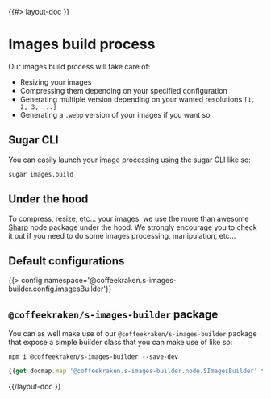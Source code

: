 <!--
/**
 * @name            Build
 * @namespace       doc.images
 * @type            Markdown
 * @platform        md
 * @status          stable
 * @menu            Documentation / Images           /doc/images/build
 *
 * @since           2.0.0
 * @author    Olivier Bossel <olivier.bossel@gmail.com> (https://coffeekraken.io)
 */
-->

{{#> layout-doc }}

# Images build process

Our images build process will take care of:

-   Resizing your images
-   Compressing them depending on your specified configuration
-   Generating multiple version depending on your wanted resolutions `[1, 2, 3, ...]`
-   Generating a `.webp` version of your images if you want so

## Sugar CLI

You can easily launch your image processing using the sugar CLI like so:

```shell
sugar images.build
```

## Under the hood

To compress, resize, etc... your images, we use the more than awesome [Sharp](https://www.npmjs.com/package/sharp) node package under the hood. We strongly encourage you to check it out if you need to do some images processing, manipulation, etc...

## Default configurations

{{> config namespace='@coffeekraken.s-images-builder.config.imagesBuilder'}}

## `@coffeekraken/s-images-builder` package

You can as well make use of our `@coffeekraken/s-images-builder` package that expose a simple builder class that you can make use of like so:

```shell
npm i @coffeekraken/s-images-builder --save-dev
```

```js
{{get docmap.map '@coffeekraken.s-images-builder.node.SImagesBuilder' false 'example.0.code' }}
```

{{/layout-doc }}
